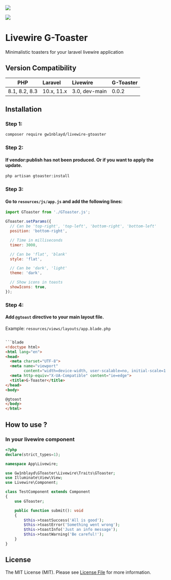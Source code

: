 [<img src="https://github-ads.s3.eu-central-1.amazonaws.com/support-ukraine.svg?t=1" />](https://supportukrainenow.org)

[<img src="https://banners.beyondco.de/Livewire%20G-Toaster.png?theme=dark&packageManager=composer+require&packageName=gw1nblayd%2Flivewire-gtoaster&pattern=architect&style=style_2&description=Toasters+for+your+Laravel+Livewire+applications&md=1&showWatermark=1&fontSize=150px&images=https%3A%2F%2Flaravel.com%2Fimg%2Flogomark.min.svg" />](https://github.com/gw1nblayd/livewire-gtoaster)
# Livewire G-Toaster

Minimalistic toasters for your laravel livewire application

## Version Compatibility

| PHP           | Laravel    | Livewire      | G-Toaster |
|---------------|:-----------|:--------------|:----------|
| 8.1, 8.2, 8.3 | 10.x, 11.x | 3.0, dev-main | 0.0.2     |

## Installation

### Step 1:

```bash
composer require gw1nblayd/livewire-gtoaster
```

### Step 2: 
#### If vendor:publish has not been produced. Or if you want to apply the update.

```bash
php artisan gtoaster:install
```

### Step 3:
#### Go to `resources/js/app.js` and add the following lines:

```javascript
import GToaster from './GToaster.js';

GToaster.setParams({
  // Can be 'top-right', 'top-left', 'bottom-right', 'bottom-left'
  position: 'bottom-right',

  // Time in milliseconds
  timer: 3000,

  // Can be 'flat', 'blank'
  style: 'flat',

  // Can be 'dark', 'light'
  theme: 'dark',

  // Show icons in toasts
  showIcons: true,
});
```

### Step 4:
#### Add `@gtoast` directive to your main layout file.
Example: `resources/views/layouts/app.blade.php`

```html

```blade
<!doctype html>
<html lang="en">
<head>
  <meta charset="UTF-8">
  <meta name="viewport"
        content="width=device-width, user-scalable=no, initial-scale=1.0, maximum-scale=1.0, minimum-scale=1.0">
  <meta http-equiv="X-UA-Compatible" content="ie=edge">
  <title>G-Toaster</title>
</head>
<body>

@gtoast
</body>
</html>
```

## How to use ?

### In your livewire component

```php
<?php
declare(strict_types=1);

namespace App\Livewire;

use Gw1nblayd\GToaster\Livewire\Traits\GToaster;
use Illuminate\View\View;
use Livewire\Component;

class TestComponent extends Component
{
    use GToaster;

    public function submit(): void
    {
        $this->toastSuccess('All is good');
        $this->toastError('Something went wrong');
        $this->toastInfo('Just an info message');
        $this->toastWarning('Be careful!');
    }
}

```

## License

The MIT License (MIT). Please see [License File](LICENSE.md) for more information.

